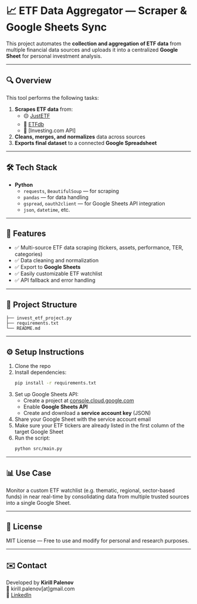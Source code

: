 # 📈 ETF Data Aggregator — Scraper & Google Sheets Sync

This project automates the **collection and aggregation of ETF data** from multiple financial data sources and uploads it into a centralized **Google Sheet** for personal investment analysis.

---

## 🔍 Overview

This tool performs the following tasks:

1. **Scrapes ETF data** from:
   - 🟡 [JustETF](https://www.justetf.com/)
   - 🔵 [ETFdb](https://etfdb.com/)
   - 🔧 [Investing.com API]
2. **Cleans, merges, and normalizes** data across sources
3. **Exports final dataset** to a connected **Google Spreadsheet**

---

## 🛠️ Tech Stack

- **Python**
  - `requests`, `BeautifulSoup` — for scraping
  - `pandas` — for data handling
  - `gspread`, `oauth2client` — for Google Sheets API integration
  - `json`, `datetime`, etc.

---

## 🧰 Features

- ✅ Multi-source ETF data scraping (tickers, assets, performance, TER, categories)
- ✅ Data cleaning and normalization
- ✅ Export to **Google Sheets**
- ✅ Easily customizable ETF watchlist
- ✅ API fallback and error handling

---

## 📁 Project Structure

```
├── invest_etf_project.py
├── requirements.txt
└── README.md
```

---

## ⚙️ Setup Instructions

1. Clone the repo
2. Install dependencies:
   ```bash
   pip install -r requirements.txt
   ```
3. Set up Google Sheets API:
   - Create a project at [console.cloud.google.com](https://console.cloud.google.com)
   - Enable **Google Sheets API**
   - Create and download a **service account key** (JSON)
4. Share your Google Sheet with the service account email
5. Make sure your ETF tickers are already listed in the first column of the target Google Sheet
6. Run the script:
   ```bash
   python src/main.py
   ```

---

## 📊 Use Case

Monitor a custom ETF watchlist (e.g. thematic, regional, sector-based funds) in near real-time by consolidating data from multiple trusted sources into a single Google Sheet.

---

## 📄 License

MIT License — Free to use and modify for personal and research purposes.

---

## ✉️ Contact

Developed by **Kirill Palenov**  
📧 kirill.palenov[at]gmail.com  
🔗 [LinkedIn](https://linkedin.com/in/kirillpalenov)
